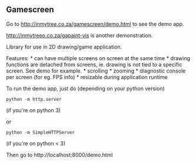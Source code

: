 Gamescreen
----------
Go to http://inmytree.co.za/gamescreen/demo.html to see the demo app.

http://inmytreeo.co.za/gapaint-vis is another demonstration.

Library for use in 2D drawing/game application.

Features:
	* can have multiple screens on screen at the same time
        * drawing functions are detached from screens, ie. drawing
          is not tied to a specific screen. See demo for example.
        * scrolling
        * zooming
        * diagnostic console per screen (for eg. FPS info)
        * resizable during application runtime

To run the demo app, just do (depending on your python version)


    python -m http.server
(if you're on python 3)

or

    python -m SimpleHTTPServer

(if you're on python < 3)

Then go to http://localhost:8000/demo.html

